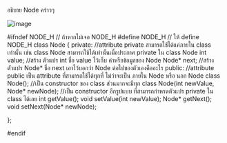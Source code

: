 อธิบาย Node คร่าวๆ

![image](https://user-images.githubusercontent.com/68283753/220370476-9a94a919-bded-4850-9e8e-d80b9646dfdd.png)




#ifndef NODE_H
// ถ้าหากไม่เจอ NODE_H
#define NODE_H
// ให้ define NODE_H
class Node
{
    private:    //attribute private สามารถใช้ได้แค่ภายใน class เท่านั้น เช่น class Node สามารถใช้ได้เท่านั้นเมื่อประกาศ private ใน class Node
        int value;  //สร้าง ตัวแปร int ชื่อ value ไว้เก็บ ค่าหรือข้อมูลของ Node
        Node* next; //สร้าง ตัวแปร Node* ชื่อ next เอาไว้บอกว่า Node ต่อไปของตัวเองคืออะไร
    public: //attribute public เป็น attribute ที่สามารถใช้ได้ทุกที่ ไม่ว่าจะเป็น ภายใน Node หรือ นอก Node class
        Node(); //เป็น constructor ของ class ส่วนมากจะมีทุก class
        Node(int newValue, Node* newNode);  //เป็น constructor อีกรูปแบบ ที่สามารถกำหรดตัวแปร private ใน class ได้เลย
        int getValue();
        void setValue(int newValue);
        Node* getNext();
        void setNext(Node* newNode);

};

#endif
